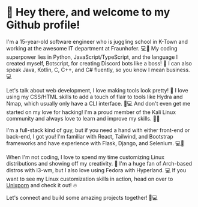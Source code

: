 # 👋 Hey there, and welcome to my Github profile!

I'm a 15-year-old software engineer who is juggling school in K-Town 
and working at the awesome IT department at Fraunhofer. 💻🔧 My coding 
superpower lies in Python, JavaScript/TypeScript, and the language I 
created myself, Botscript, for creating Discord bots like a boss! 🤖 
I can also speak Java, Kotlin, C, C++, and C# fluently, so you know 
I mean business. 💻

Let's talk about web development, I love making tools look pretty! 💅 
I love using my CSS/HTML skills to add a touch of flair to tools like 
Hydra and Nmap, which usually only have a CLI interface. 🔨💻 And don't 
even get me started on my love for hacking! I'm a proud member of 
the Kali Linux community and always love to learn and improve my skills. 🕵️‍♂️

I'm a full-stack kind of guy, but if you need a hand with either 
front-end or back-end, I got you! I'm familiar with React, Tailwind, 
and Bootstrap frameworks and have experience with Flask, Django, 
and Selenium. 💻🚀

When I'm not coding, I love to spend my time customizing Linux 
distributions and showing off my creativity. 🐧 I'm a huge fan of 
Arch-based distros with i3-wm, but I also love using Fedora with 
Hyperland. 💻 If you want to see my Linux customization skills in 
action, head on over to [Unixporn](https://unixporn.com) and check it out! 🔥

Let's connect and build some amazing projects together! 🚀💻
